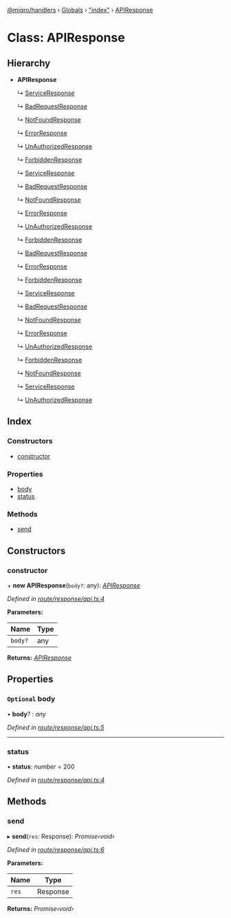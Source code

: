 [@miqro/handlers](../README.md) › [Globals](../globals.md) › ["index"](../modules/_index_.md) › [APIResponse](_index_.apiresponse.md)

# Class: APIResponse

## Hierarchy

* **APIResponse**

  ↳ [ServiceResponse](_index_.serviceresponse.md)

  ↳ [BadRequestResponse](_index_.badrequestresponse.md)

  ↳ [NotFoundResponse](_index_.notfoundresponse.md)

  ↳ [ErrorResponse](_index_.errorresponse.md)

  ↳ [UnAuthorizedResponse](_index_.unauthorizedresponse.md)

  ↳ [ForbiddenResponse](_index_.forbiddenresponse.md)

  ↳ [ServiceResponse](_route_index_.serviceresponse.md)

  ↳ [BadRequestResponse](_route_index_.badrequestresponse.md)

  ↳ [NotFoundResponse](_route_index_.notfoundresponse.md)

  ↳ [ErrorResponse](_route_index_.errorresponse.md)

  ↳ [UnAuthorizedResponse](_route_index_.unauthorizedresponse.md)

  ↳ [ForbiddenResponse](_route_index_.forbiddenresponse.md)

  ↳ [BadRequestResponse](_route_response_badrequest_.badrequestresponse.md)

  ↳ [ErrorResponse](_route_response_error_.errorresponse.md)

  ↳ [ForbiddenResponse](_route_response_forbidden_.forbiddenresponse.md)

  ↳ [ServiceResponse](_route_response_index_.serviceresponse.md)

  ↳ [BadRequestResponse](_route_response_index_.badrequestresponse.md)

  ↳ [NotFoundResponse](_route_response_index_.notfoundresponse.md)

  ↳ [ErrorResponse](_route_response_index_.errorresponse.md)

  ↳ [UnAuthorizedResponse](_route_response_index_.unauthorizedresponse.md)

  ↳ [ForbiddenResponse](_route_response_index_.forbiddenresponse.md)

  ↳ [NotFoundResponse](_route_response_notfound_.notfoundresponse.md)

  ↳ [ServiceResponse](_route_response_service_.serviceresponse.md)

  ↳ [UnAuthorizedResponse](_route_response_unauth_.unauthorizedresponse.md)

## Index

### Constructors

* [constructor](_index_.apiresponse.md#constructor)

### Properties

* [body](_index_.apiresponse.md#optional-body)
* [status](_index_.apiresponse.md#status)

### Methods

* [send](_index_.apiresponse.md#send)

## Constructors

###  constructor

\+ **new APIResponse**(`body?`: any): *[APIResponse](_index_.apiresponse.md)*

*Defined in [route/response/api.ts:4](https://github.com/claukers/miqro-express/blob/b49d4d2/src/route/response/api.ts#L4)*

**Parameters:**

Name | Type |
------ | ------ |
`body?` | any |

**Returns:** *[APIResponse](_index_.apiresponse.md)*

## Properties

### `Optional` body

• **body**? : *any*

*Defined in [route/response/api.ts:5](https://github.com/claukers/miqro-express/blob/b49d4d2/src/route/response/api.ts#L5)*

___

###  status

• **status**: *number* = 200

*Defined in [route/response/api.ts:4](https://github.com/claukers/miqro-express/blob/b49d4d2/src/route/response/api.ts#L4)*

## Methods

###  send

▸ **send**(`res`: Response): *Promise‹void›*

*Defined in [route/response/api.ts:6](https://github.com/claukers/miqro-express/blob/b49d4d2/src/route/response/api.ts#L6)*

**Parameters:**

Name | Type |
------ | ------ |
`res` | Response |

**Returns:** *Promise‹void›*
